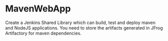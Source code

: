 # MavenWebApp
Create a Jenkins Shared Library which can build, test and deploy maven and NodeJS applications. You need to store the artifacts generated in JFrog Artifactory for maven dependencies.
